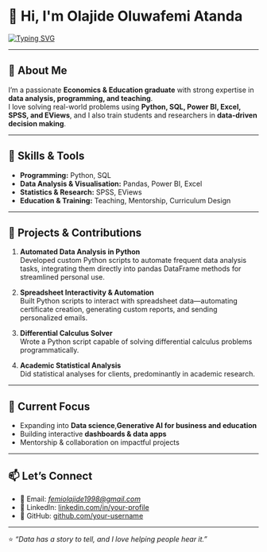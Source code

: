 # 👋 Hi, I'm Olajide Oluwafemi Atanda  

[![Typing SVG](https://readme-typing-svg.demolab.com?font=Fira+Code&size=25&pause=1000&color=0E75B6&width=700&lines=Data+Analyst;Python+Programmer;Educator;Generative+AI+Enthusiast;Researcher+%26+Trainer)](https://git.io/typing-svg)

---

## 🚀 About Me  
I’m a passionate **Economics & Education graduate** with strong expertise in **data analysis, programming, and teaching**.  
I love solving real-world problems using **Python, SQL, Power BI, Excel, SPSS, and EViews**, and I also train students and researchers in **data-driven decision making**.  

---

## 🔧 Skills & Tools  
- **Programming:** Python, SQL  
- **Data Analysis & Visualisation:** Pandas, Power BI, Excel  
- **Statistics & Research:** SPSS, EViews  
- **Education & Training:** Teaching, Mentorship, Curriculum Design  

---

## 📌 Projects & Contributions  
1. **Automated Data Analysis in Python**  
   Developed custom Python scripts to automate frequent data analysis tasks, integrating them directly into pandas DataFrame methods for streamlined personal use.

2. **Spreadsheet Interactivity & Automation**  
   Built Python scripts to interact with spreadsheet data—automating certificate creation, generating custom reports, and sending personalized emails.

3. **Differential Calculus Solver**  
   Wrote a Python script capable of solving differential calculus problems programmatically.

4. **Academic Statistical Analysis**  
   Did statistical analyses for clients, predominantly in academic research. 


---

## 🌱 Current Focus  
- Expanding into **Data science**,**Generative AI for business and education**  
- Building interactive **dashboards & data apps**  
- Mentorship & collaboration on impactful projects  

---

## 📫 Let’s Connect  
- 📧 Email: *femiolajide1998@gmail.com*  
- 💼 LinkedIn: [linkedin.com/in/your-profile](www.linkedin.com/in/olajide-atanda-084756239)  
- 🐍 GitHub: [github.com/your-username](https://github.com/Femiolajide)  

---
⭐️ *“Data has a story to tell, and I love helping people hear it.”*
